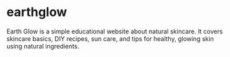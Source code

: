 # earthglow
Earth Glow is a simple educational website about natural skincare. It covers skincare basics, DIY recipes, sun care, and tips for healthy, glowing skin using natural ingredients.
